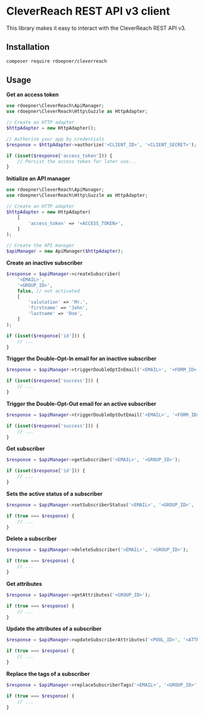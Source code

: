 # CleverReach REST API v3 client

This library makes it easy to interact with the CleverReach REST API v3.

## Installation

```bash
composer require rdoepner/cleverreach
```

## Usage

**Get an access token**

```php
use rdoepner\CleverReach\ApiManager;
use rdoepner\CleverReach\Http\Guzzle as HttpAdapter;

// Create an HTTP adapter
$httpAdapter = new HttpAdapter();

// Authorize your app by credentials
$response = $httpAdapter->authorize('<CLIENT_ID>', '<CLIENT_SECRET>');

if (isset($response['access_token'])) {
    // Persist the access token for later use...
}
```

**Initialize an API manager**

```php
use rdoepner\CleverReach\ApiManager;
use rdoepner\CleverReach\Http\Guzzle as HttpAdapter;

// Create an HTTP adapter
$httpAdapter = new HttpAdapter(
    [
        'access_token' => '<ACCESS_TOKEN>',
    ]
);

// Create the API manager
$apiManager = new ApiManager($httpAdapter);
```

**Create an inactive subscriber**

```php
$response = $apiManager->createSubscriber(
    '<EMAIL>',
    '<GROUP_ID>',
    false, // not activated
    [
        'salutation' => 'Mr.',
        'firstname' => 'John',
        'lastname' => 'Doe',
    ]
);

if (isset($response['id'])) {
    // ...
}
```

**Trigger the Double-Opt-In email for an inactive subscriber**

```php
$response = $apiManager->triggerDoubleOptInEmail('<EMAIL>', '<FORM_ID>');

if (isset($response['success'])) {
    // ...
}
```

**Trigger the Double-Opt-Out email for an active subscriber**

```php
$response = $apiManager->triggerDoubleOptOutEmail('<EMAIL>', '<FORM_ID>');

if (isset($response['success'])) {
    // ...
}
```

**Get subscriber**

```php
$response = $apiManager->getSubscriber('<EMAIL>', '<GROUP_ID>');

if (isset($response['id'])) {
    // ...
}
```

**Sets the active status of a subscriber**

```php
$response = $apiManager->setSubscriberStatus('<EMAIL>', '<GROUP_ID>', '<TRUE_OR_FALSE>');

if (true === $response) {
    // ...
}
```

**Delete a subscriber**

```php
$response = $apiManager->deleteSubscriber('<EMAIL>', '<GROUP_ID>');

if (true === $response) {
    // ...
}
```

**Get attributes**

```php
$response = $apiManager->getAttributes('<GROUP_ID>');

if (true === $response) {
    // ...
}
```

**Update the attributes of a subscriber**

```php
$response = $apiManager->updateSubscriberAttributes('<POOL_ID>', '<ATTRIBUTE_ID>', '<VALUE>');

if (true === $response) {
    // ...
}
```

**Replace the tags of a subscriber**

```php
$response = $apiManager->replaceSubscriberTags('<EMAIL>', '<GROUP_ID>', ['<TAG1>', '<TAG2>', ...]);

if (true === $response) {
    // ...
}
```
